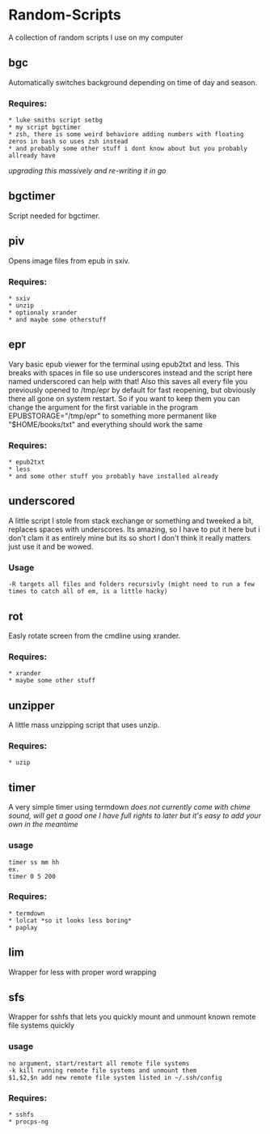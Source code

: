 # Random-Scripts
A collection of random scripts I use on my computer

## bgc
Automatically switches background depending on time of day and season.
### Requires:
	* luke smiths script setbg
	* my script bgctimer
	* zsh, there is some weird behaviore adding numbers with floating zeros in bash so uses zsh instead
	* and probably some other stuff i dont know about but you probably allready have
*upgrading this massively and re-writing it in go*

## bgctimer
Script needed for bgctimer.

## piv
Opens image files from epub in sxiv.
### Requires:
	* sxiv
	* unzip
	* optionaly xrander
	* and maybe some otherstuff

## epr
Vary basic epub viewer for the terminal using epub2txt and less. This breaks with spaces in file so use underscores instead and the script here named underscored can help with that!
Also this saves all every file you previously opened to /tmp/epr by default for fast reopening, but obviously there all gone on system restart. So if you want to keep them you can change the argument for the first variable in the program EPUBSTORAGE="/tmp/epr" to something more permanent like "$HOME/books/txt" and everything should work the same 
### Requires:
	* epub2txt
	* less
	* and some other stuff you probably have installed already

## underscored
A little script I stole from stack exchange or something and tweeked a bit, replaces spaces with underscores. Its amazing, so I have to put it here but i don't clam it as entirely mine but its so short I don't think it really matters just use it and be wowed.
### Usage
	-R targets all files and folders recursivly (might need to run a few times to catch all of em, is a little hacky)

## rot
Easly rotate screen from the cmdline using xrander.
### Requires:
	* xrander
	* maybe some other stuff

## unzipper
A little mass unzipping script that uses unzip.
### Requires:
	* uzip

## timer
A very simple timer using termdown
*does not currently come with chime sound, will get a good one I have full rights to later but it's easy to add your own in the meantime*
### usage
	timer ss mm hh
	ex.
	timer 0 5 200
### Requires:
	* termdown
	* lolcat *so it looks less boring*
	* paplay

## lim
Wrapper for less with proper word wrapping

## sfs
Wrapper for sshfs that lets you quickly mount and unmount known remote file systems quickly
### usage
	no argument, start/restart all remote file systems 
	-k kill running remote file systems and unmount them
	$1,$2,$n add new remote file system listed in ~/.ssh/config
### Requires:
	* sshfs
	* procps-ng
